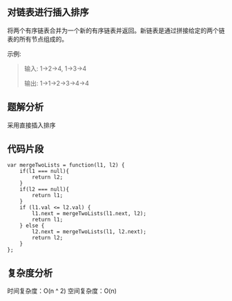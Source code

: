 ## 对链表进行插入排序

将两个有序链表合并为一个新的有序链表并返回。新链表是通过拼接给定的两个链表的所有节点组成的。 

示例:

> 输入: 1->2->4, 1->3->4
>
> 输出: 1->1->2->3->4->4

## 题解分析

采用直接插入排序

## 代码片段

```JS
var mergeTwoLists = function(l1, l2) {
    if(l1 === null){
        return l2;
    }
    if(l2 === null){
        return l1;
    }
    if (l1.val <= l2.val) {
        l1.next = mergeTwoLists(l1.next, l2);
        return l1;
    } else {
        l2.next = mergeTwoLists(l1, l2.next);
        return l2;
    }
};
```

## 复杂度分析

时间复杂度：O(n ^ 2)
空间复杂度：O(n)
